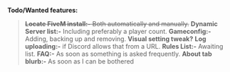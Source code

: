 **Todo/Wanted features:**
> ~~**Locate FiveM install:-** Both automatically and manually.~~
> **Dynamic Server list:-** Including preferably a player count.
> **Gameconfig:-** Adding, backing up and removing.
> **Visual setting tweak?**
> **Log uploading:-** if Discord allows that from a URL.
> **Rules List:-** Awaiting list.
> **FAQ:-** As soon as something is asked frequently.
> **About tab blurb:-** As soon as I can be bothered
